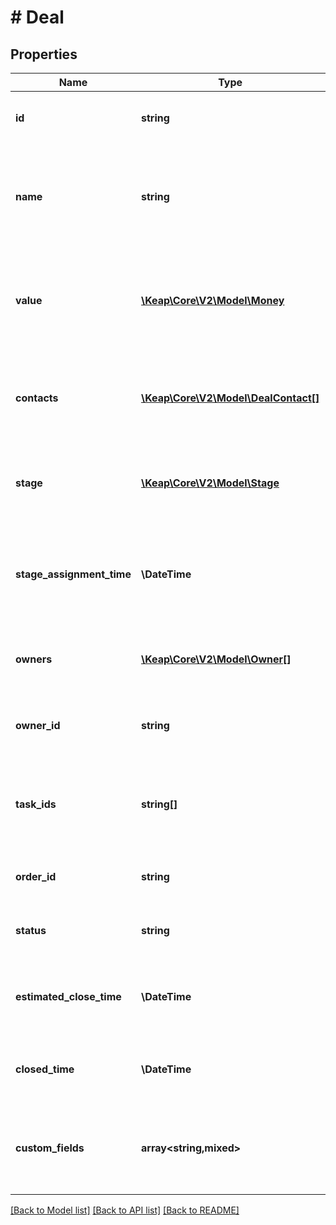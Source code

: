 # # Deal

## Properties

Name | Type | Description | Notes
------------ | ------------- | ------------- | -------------
**id** | **string** | Unique identifier for the model. | [optional]
**name** | **string** | The name of the deal. This field is required and must have at least one character. |
**value** | [**\Keap\Core\V2\Model\Money**](Money.md) | The monetary value of the deal. This field is required and must be valid. |
**contacts** | [**\Keap\Core\V2\Model\DealContact[]**](DealContact.md) | The list of contacts associated with the deal. This field is required. |
**stage** | [**\Keap\Core\V2\Model\Stage**](Stage.md) | The stage of the deal. This field is required and must be valid. |
**stage_assignment_time** | **\DateTime** | The time when the deal was assigned to the current stage. This field is required. |
**owners** | [**\Keap\Core\V2\Model\Owner[]**](Owner.md) | The list of owners of the deal. This field is required. |
**owner_id** | **string** | The ID of the owner of the deal. This field is optional. | [optional]
**task_ids** | **string[]** | The list of task IDs associated with the deal. This field is required. |
**order_id** | **string** | The order of the deal. This field is optional. | [optional]
**status** | **string** | The status of the deal. This field is required. |
**estimated_close_time** | **\DateTime** | The estimated close time of the deal. This field is optional. | [optional]
**closed_time** | **\DateTime** | The actual close time of the deal. This field is optional. | [optional]
**custom_fields** | **array<string,mixed>** | The custom fields associated with the deal. This field is optional. | [optional]

[[Back to Model list]](../../README.md#models) [[Back to API list]](../../README.md#endpoints) [[Back to README]](../../README.md)
